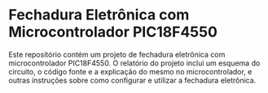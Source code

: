 # Fechadura Eletrônica com Microcontrolador PIC18F4550

Este repositório contém um projeto de fechadura eletrônica com microcontrolador PIC18F4550. O relatório do projeto inclui um esquema do circuito, o código fonte e a explicação do mesmo no microcontrolador, e outras instruções sobre como configurar e utilizar a fechadura eletrônica.
